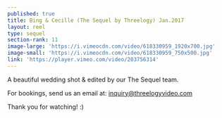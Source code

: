 ```yaml
---
published: true
title: Bing & Cecille (The Sequel by Threelogy) Jan.2017
layout: reel
type: sequel
section-rank: 11
image-large: 'https://i.vimeocdn.com/video/618330959_1920x700.jpg'
image-small: 'https://i.vimeocdn.com/video/618330959_750x500.jpg'
link: 'https://player.vimeo.com/video/203756314'
---
```

A beautiful wedding shot & edited by our The Sequel team.

For bookings, send us an email at: inquiry@threelogyvideo.com

Thank you for watching! :)
